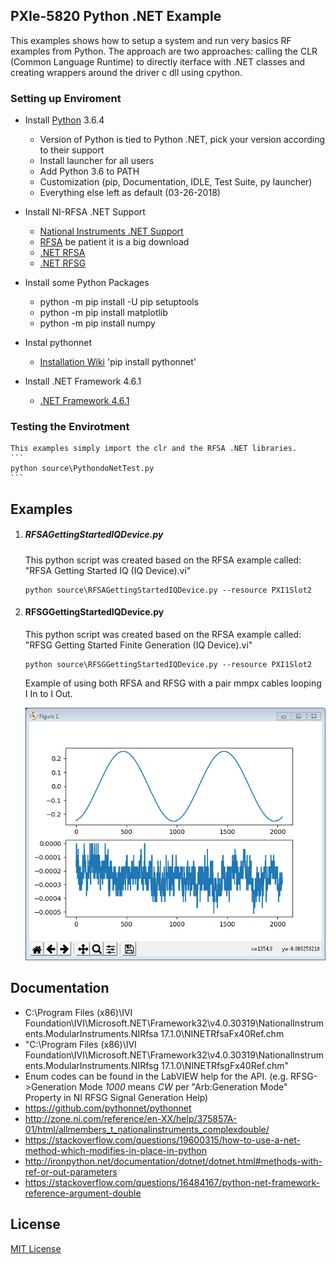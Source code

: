 ## PXIe-5820 Python .NET Example

This examples shows how to setup a system and run very basics RF examples from Python. The
approach are two approaches: calling the CLR (Common Language Runtime) to directly iterface
with .NET classes and creating wrappers around the driver c dll using cpython.

### Setting up Enviroment

- Install [Python](https://www.python.org/downloads/) 3.6.4
	- Version of Python is tied to Python .NET, pick your version according to their support
	- Install launcher for all users
	- Add Python 3.6 to PATH
	- Customization (pip, Documentation, IDLE, Test Suite, py launcher)
	- Everything else left as default (03-26-2018)

- Install NI-RFSA .NET Support
	- [National Instruments .NET Support](http://www.ni.com/product-documentation/14434/en/)
	- [RFSA](http://www.ni.com/download/ni-rfsa-17.1/6894/en/) be patient it is a big download
	- [.NET RFSA](http://www.ni.com/download/ni-rfsa-.net-class-library-17.1/6909/en/)
	- [.NET RFSG](http://www.ni.com/download/ni-rfsg-.net-class-library-17.1/6912/en/)

- Install some Python Packages 
	- python -m pip install -U pip setuptools
	- python -m pip install matplotlib
	- python -m pip install numpy

- Instal pythonnet
	- [Installation Wiki](https://github.com/pythonnet/pythonnet/wiki/Installation)
	'pip install pythonnet'

- Install .NET Framework 4.6.1
	- [.NET Framework 4.6.1](https://www.microsoft.com/en-us/download/details.aspx?id=49981)

### Testing the Envirotment
	This examples simply import the clr and the RFSA .NET libraries.
	```
	python source\PythondoNetTest.py
	```

## Examples
1. ##### RFSAGettingStartedIQDevice.py
	This python script was created based on the RFSA example called: "RFSA Getting Started IQ (IQ Device).vi"
	```
	python source\RFSAGettingStartedIQDevice.py --resource PXI1Slot2
	```
2. #### RFSGGettingStartedIQDevice.py
	This python script was created based on the RFSA example called: "RFSG Getting Started Finite Generation (IQ Device).vi"
	```
	python source\RFSGGettingStartedIQDevice.py --resource PXI1Slot2
	```

	Example of using both RFSA and RFSG with a pair mmpx cables looping I In to I
Out.

	![ILoopback](images/ILoopbackPicture.PNG)
	
## Documentation
- C:\Program Files (x86)\IVI Foundation\IVI\Microsoft.NET\Framework32\v4.0.30319\NationalInstruments.ModularInstruments.NIRfsa 17.1.0\NINETRfsaFx40Ref.chm
- "C:\Program Files (x86)\IVI Foundation\IVI\Microsoft.NET\Framework32\v4.0.30319\NationalInstruments.ModularInstruments.NIRfsg 17.1.0\NINETRfsgFx40Ref.chm"
- Enum codes can be found in the LabVIEW help for the API. (e.g. RFSG->Generation Mode _1000_ means _CW_ per "Arb:Generation Mode" Property in NI RFSG Signal Generation Help)
- https://github.com/pythonnet/pythonnet
- http://zone.ni.com/reference/en-XX/help/375857A-01/html/allmembers_t_nationalinstruments_complexdouble/
- https://stackoverflow.com/questions/19600315/how-to-use-a-net-method-which-modifies-in-place-in-python
- http://ironpython.net/documentation/dotnet/dotnet.html#methods-with-ref-or-out-parameters
- https://stackoverflow.com/questions/16484167/python-net-framework-reference-argument-double

## License
[MIT License](https://github.com/NISystemsEngineering/Python-dotNet-5820/blob/master/LICENSE.md)
